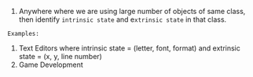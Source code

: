 1. Anywhere where we are using large number of objects of same class,
    then identify `intrinsic state` and e`xtrinsic state` in that class.

`Examples:`
1. Text Editors where intrinsic state = (letter, font, format) and extrinsic state = (x, y, line number)
2. Game Development